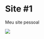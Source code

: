 # Site #1
<p>Meu site pessoal</p>
<img src="https://raw.githubusercontent.com/tonipsantos/site-pessoal/master/imagens/lab.jpg" alt:="Antoniel Santos" max-width: 200px; max-height: 150px>
